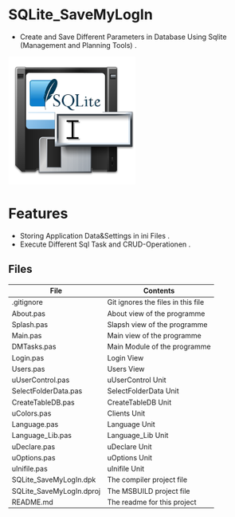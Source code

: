 # SQLite_SaveMyLogIn
- Create  and Save Different Parameters in Database Using Sqlite (Management and Planning Tools) .
                   
![](SQLite_SaveMyLogIn.png) 




# Features  
- Storing Application Data&Settings in ini Files .
- Execute Different Sql Task and CRUD-Operationen .



## Files

| File | Contents | 
| --- | --- |
| .gitignore | Git ignores the files in this file |
| About.pas | About view of the programme |
| Splash.pas | Slapsh view of the programme |
| Main.pas | Main view of the programme |
| DMTasks.pas | Main Module of the programme |
| Login.pas | Login View | 
| Users.pas | Users View |
| uUserControl.pas | uUserControl Unit | 
| SelectFolderData.pas | SelectFolderData Unit |
| CreateTableDB.pas | CreateTableDB Unit |
| uColors.pas | Clients Unit |
| Language.pas | Language Unit |
| Language_Lib.pas | Language_Lib Unit |
| uDeclare.pas | uDeclare  Unit |
| uOptions.pas | uOptions Unit |
| uInifile.pas | uInifile Unit |
| SQLite_SaveMyLogIn.dpk | The compiler project file |
| SQLite_SaveMyLogIn.dproj | The MSBUILD project file |
| README.md | The readme for this project |
